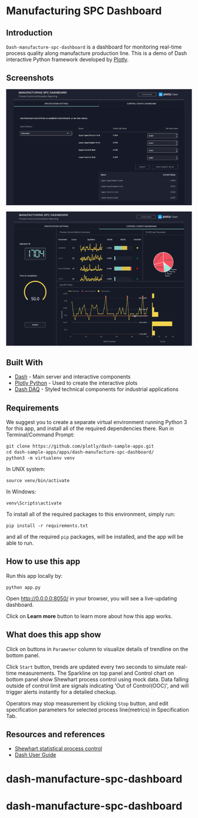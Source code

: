 # Manufacturing SPC Dashboard

## Introduction
`Dash-manufacture-spc-dashboard` is a dashboard for monitoring real-time process quality along manufacture production line. 
This is a demo of Dash interactive Python framework developed by [Plotly](https//plot.ly/).

## Screenshots
![initial](img/screencapture2.png)

![initial](img/screencapture1.png)


## Built With
* [Dash](https://dash.plot.ly/) - Main server and interactive components 
* [Plotly Python](https://plot.ly/python/) - Used to create the interactive plots
* [Dash DAQ](https://dash.plot.ly/dash-daq) - Styled technical components for industrial applications

## Requirements
We suggest you to create a separate virtual environment running Python 3 for this app, and install all of the required dependencies there. Run in Terminal/Command Prompt:

```
git clone https://github.com/plotly/dash-sample-apps.git
cd dash-sample-apps/apps/dash-manufacture-spc-dashboard/
python3 -m virtualenv venv
```
In UNIX system: 

```
source venv/bin/activate
```
In Windows: 

```
venv\Scripts\activate
```

To install all of the required packages to this environment, simply run:

```
pip install -r requirements.txt
```

and all of the required `pip` packages, will be installed, and the app will be able to run.


## How to use this app

Run this app locally by:
```
python app.py
```
Open http://0.0.0.0:8050/ in your browser, you will see a live-updating dashboard.

Click on **Learn more** button to learn more about how this app works.

## What does this app show

Click on buttons in `Parameter` column to visualize details of trendline on the bottom panel.

Click `Start` button, trends are updated every two seconds to simulate real-time measurements. The Sparkline on top panel and Control chart on bottom panel show Shewhart process control using mock data. Data falling outside of control limit are signals indicating 'Out of Control(OOC)', and will 
trigger alerts instantly for a detailed checkup. 

Operators may stop measurement by clicking `Stop` button, and edit specification parameters for selected process line(metrics) in Specification Tab.

## Resources and references
* [Shewhart statistical process control](https://en.wikipedia.org/wiki/Shewhart_individuals_control_chart)
* [Dash User Guide](https://dash.plot.ly/)

# dash-manufacture-spc-dashboard
# dash-manufacture-spc-dashboard
